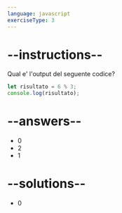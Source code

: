 ```yaml
---
language: javascript
exerciseType: 3
---
```


# --instructions--

Qual e' l'output del seguente codice?
```javascript
let risultato = 6 % 3;
console.log(risultato);
```

# --answers--

- 0
- 2
- 1

# --solutions--

- 0

